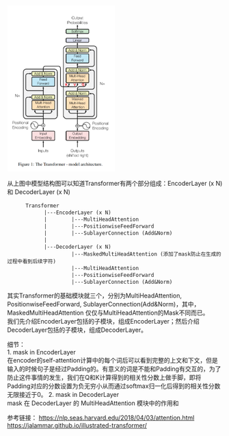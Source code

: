 <img src="model-structure.png" width="50%">

从上图中模型结构图可以知道Transformer有两个部分组成：EncoderLayer (x N) 和 DecoderLayer (x N)

```
      Transformer
            |---EncoderLayer (x N)
            |        |---MultiHeadAttention
            |        |---PositionwiseFeedForward
            |        |---SublayerConnection (Add&Norm)
            |
            |---DecoderLayer (x N)
                     |---MaskedMultiHeadAttention (添加了mask防止在生成的过程中看到后续字符)
                     |---MultiHeadAttention
                     |---PositionwiseFeedForward
                     |---SublayerConnection (Add&Norm)
```
其实Transformer的基础模块就三个，分别为MultiHeadAttention, PositionwiseFeedForward, SublayerConnection(Add&Norm)，其中，MaskedMultiHeadAttention 仅仅与MultiHeadAttention的Mask不同而已。<br>
我们先介绍EncoderLayer包括的子模块，组成EncoderLayer；然后介绍DecoderLayer包括的子模块，组成DecoderLayer。

细节：<br>
    1. mask in EncoderLayer<br>
       在encoder的self-attention计算中的每个词后可以看到完整的上文和下文，但是输入的时候句子是经过Padding的。有意义的词是不能和Padding有交互的，为了防止这件事情的发生，我们在Q和K计算得到的相关性分数上做手脚，即将Padding对应的分数设置为负无穷小从而通过softmax归一化后得到的相关性分数无限接近于0。
    2. mask in DecoderLayer <br>
       mask 在 DecoderLayer 的 MultiHeadAttention 模块中的作用和

参考链接：
 https://nlp.seas.harvard.edu/2018/04/03/attention.html
 https://jalammar.github.io/illustrated-transformer/